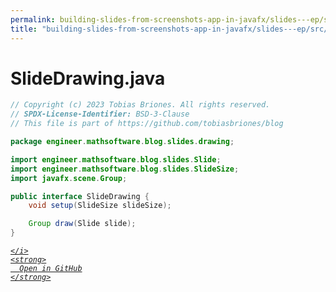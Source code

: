 ```yaml
---
permalink: building-slides-from-screenshots-app-in-javafx/slides---ep/src/main/java/engineer/mathsoftware/blog/slides/drawing/SlideDrawing.java.html
title: "building-slides-from-screenshots-app-in-javafx/slides---ep/src/main/java/engineer/mathsoftware/blog/slides/drawing/SlideDrawing.java"
---
```


# SlideDrawing.java
```java
// Copyright (c) 2023 Tobias Briones. All rights reserved.
// SPDX-License-Identifier: BSD-3-Clause
// This file is part of https://github.com/tobiasbriones/blog

package engineer.mathsoftware.blog.slides.drawing;

import engineer.mathsoftware.blog.slides.Slide;
import engineer.mathsoftware.blog.slides.SlideSize;
import javafx.scene.Group;

public interface SlideDrawing {
    void setup(SlideSize slideSize);

    Group draw(Slide slide);
}

```
<div class="social open-gh-btn my-4">
  <a class="btn btn-github" href="https://github.com/tobiasbriones/blog/tree/main/swe/dev/java/javafx/drawing/productivity/building-slides-from-screenshots-app-in-javafx/slides---ep/src/main/java/engineer/mathsoftware/blog/slides/drawing/SlideDrawing.java" target="_blank">
    <i class="fab fa-github">
      
    </i>
    <strong>
      Open in GitHub
    </strong>
  </a>
</div>
